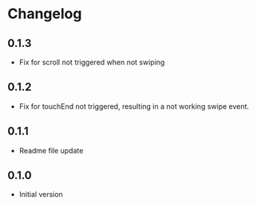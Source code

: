 # Changelog

## 0.1.3
- Fix for scroll not triggered when not swiping

## 0.1.2
- Fix for touchEnd not triggered, resulting in a not working swipe event.

## 0.1.1
- Readme file update

## 0.1.0
- Initial version